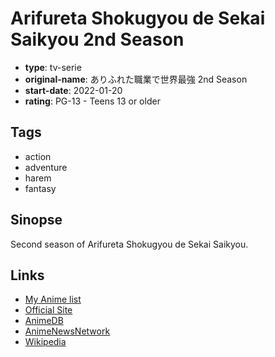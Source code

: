 # Arifureta Shokugyou de Sekai Saikyou 2nd Season

-   **type**: tv-serie
-   **original-name**: ありふれた職業で世界最強 2nd Season
-   **start-date**: 2022-01-20
-   **rating**: PG-13 - Teens 13 or older

## Tags

-   action
-   adventure
-   harem
-   fantasy

## Sinopse

Second season of Arifureta Shokugyou de Sekai Saikyou.

## Links

-   [My Anime list](https://myanimelist.net/anime/40507/Arifureta_Shokugyou_de_Sekai_Saikyou_2nd_Season)
-   [Official Site](https://arifureta.com/)
-   [AnimeDB](http://anidb.info/perl-bin/animedb.pl?show=anime&aid=15135)
-   [AnimeNewsNetwork](http://www.animenewsnetwork.com/encyclopedia/anime.php?id=24311)
-   [Wikipedia](https://en.wikipedia.org/wiki/Arifureta:_From_Commonplace_to_World's_Strongest)

